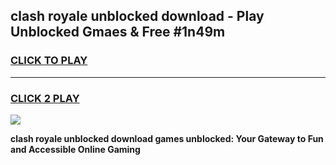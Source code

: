 
## clash royale unblocked download - Play Unblocked Gmaes & Free #1n49m
<h3>
<a href="https://news.freeplayer.one?title=clash_royale_unblocked_download&ref=03M">CLICK TO PLAY</a></h3>
<hr>

<h3>
<a href="https://news.freeplayer.one?title=clash_royale_unblocked_download&ref=03M">CLICK 2 PLAY</a>
  
</h3>

<a href="https://news.freeplayer.one?title=clash_royale_unblocked_download&ref=03M"><img src="https://clearcache.store/games.png"></a>


**clash royale unblocked download games unblocked: Your Gateway to Fun and Accessible Online Gaming**
